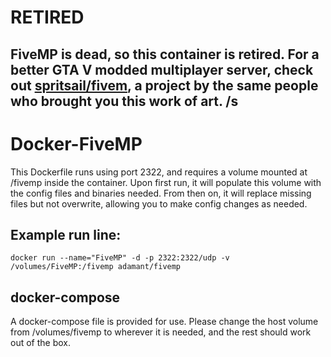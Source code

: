 # RETIRED
## FiveMP is dead, so this container is retired. For a better GTA V modded multiplayer server, check out [spritsail/fivem](https://github.com/spritsail/fivem), a project by the same people who brought you this work of art. /s




# Docker-FiveMP

This Dockerfile runs using port 2322, and requires a volume mounted at /fivemp inside the container. Upon first run, it will populate this volume with the config files and binaries needed. From then on, it will replace missing files but not overwrite, allowing you to make config changes as needed.

## Example run line:
```docker run --name="FiveMP" -d -p 2322:2322/udp -v /volumes/FiveMP:/fivemp adamant/fivemp```

## docker-compose
A docker-compose file is provided for use. Please change the host volume from /volumes/fivemp to wherever it is needed, and the rest should work out of the box.

